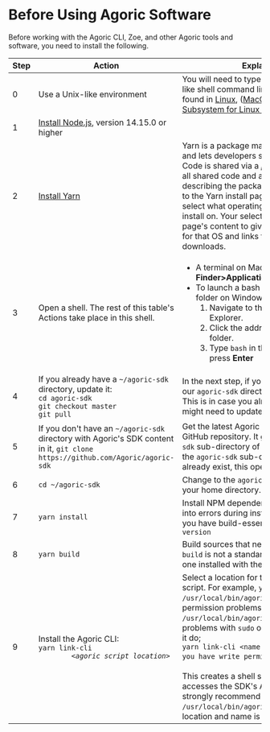 
# Before Using Agoric Software

Before working with the Agoric CLI, Zoe, and other Agoric tools and
software, you need to install the following.

<table>
  <thead>
    <tr>
      <th><b>Step</b></th>
      <th><b>Action</b></th>
      <th><b>Explanation</b></th>
    </tr>
  </thead>
  <tbody>
    <tr>
      <td>0</td>
      <td>Use a Unix-like environment</td>
      <td>You will need to type commands at a Bash-like shell command line prompt,
        such as is found in <a href="https://en.wikipedia.org/wiki/Linux">Linux</a>, 
        (<a href="https://www.apple.com/macos/">MacOS</a>, or
        <a href="https://docs.microsoft.com/en-us/windows/wsl/">Windows Subsystem for Linux (wsl)</a>.</td>
    <tr>
      <td>1</td>
      <td><a href="https://nodejs.org/">Install Node.js</a>, version 14.15.0 or higher</td>
      <td></td>
    </tr>
    <tr>
      <td>2</td>
      <td><a href="https://yarnpkg.com/getting-started/install">Install Yarn</a></td>
      <td>Yarn is a package manager for your code and lets developers
    share code with others. Code is shared via a <i>package</i> that contains all shared code and a
    <code>package.json</code> file describing the package. The link takes you to 
    the Yarn install page, where you first select what operating system you want to
    install on. Your selection changes the page's content to give install instructions for that 
    OS and links to the needed downloads.</td>
    </tr>
    <tr>
      <td>3</td>
      <td>Open a shell. The rest of this table's Actions take place in
    this shell.</td>
      <td><ul><li>A terminal on Macs; see 
        <b>Finder&gt;Applications&gt;Utilities&gt;terminal</b></li>
        <li>To launch a bash shell at a specific folder on Windows 10:
          <ol><li>Navigate to that folder in File Explorer.</li>
            <li>Click the address bar while in that folder.</li>
            <li>Type <code>bash</code> in the address bar and press <b>Enter</b>
            </li></ol></li></ul>  
      </td>
    </tr>
    <tr>
      <td>4</td>
      <td>If you already have a <code>~/agoric-sdk</code> directory, update it: 
        <br><code>cd agoric-sdk</code>
        <br><code>git checkout master</code>
        <br><code>git pull</code>
      </td>
      <td>In the next step, if you don't have a copy of our <code>agoric-sdk</code> directory, you'll get one. This is in case you already have one and might need to update it.</td>
    </tr>
    <tr>
      <td>5</td>
      <td>If you don't have an <code>~/agoric-sdk</code> directory with Agoric's SDK content in it,
        <code>git clone https://github.com/Agoric/agoric-sdk</code></td> 
      <td>Get the latest Agoric SDK from the Agoric GitHub
    repository. It goes into the 
        <code>agoric-sdk</code> sub-directory of your home directory.
        If the <code>agoric-sdk</code> sub-directory doesn't already exist, 
        this operation creates it.
      </td>
    </tr>
    <tr>
      <td>6</td>
      <td><code>cd ~/agoric-sdk</code></td>
      <td>Change to the <code>agoric-sdk</code> subdirectory in your home
    directory.</td>
    </tr>
    <tr>
      <td>7</td>
      <td><code>yarn install</code></td>
      <td>Install NPM dependencies. <b>Note:</b> If you run into errors during install or build, make sure you have build-essential installed. <code>gcc --version</code></td>
    </tr>
    <tr>
      <td>8</td>
      <td><code>yarn build</code></td>
      <td>Build sources that need compiling. <b>Note:</b>
    <code>build</code> is not a standard <code>yarn</code> command,
    but one installed with the Agoric SDK.</td>
    </tr>
    <tr>
      <td>9</td>
      <td>Install the Agoric CLI: <br><code>yarn link-cli 
        &lt;<i>agoric script location</i>&gt;</code></td>
      <td>Select a location for the Agoric wrapper script. For example,
        <code>yarn link-cli /usr/local/bin/agoric</code> (or if that fails
        with permission problems, <code>sudo yarn link-cli /usr/local/bin/agoric</code>
        If you have problems with <code>sudo</code> or just don't want to use it do;<br>
        <code>yarn link-cli &lt;name of a file for which you have write permission&gt;</code>)<br><br>
        This creates a shell script that, when run, accesses the SDK's Agoric CLI. We 
        strongly recommend putting it at <code>/usr/local/bin/agoric</code>, but its specific 
        location and name is up to you.
      </td>
    </tr>
  </tbody>
</table>


